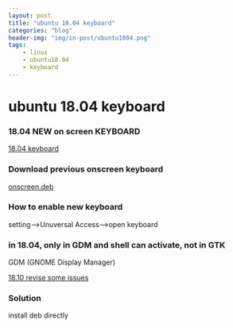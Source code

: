 ```yaml
---
layout: post
title: "ubuntu 18.04 keyboard"
categories: "blog"
header-img: "img/in-post/ubuntu1804.png"
tags:
    - linux
    - ubuntu18.04
    - keyboard
---
```


# ubuntu 18.04 keyboard

### 18.04 NEW on screen KEYBOARD
[18.04 keyboard](https://help.gnome.org/misc/release-notes/3.28/)

### Download previous onscreen keyboard
[onscreen.deb](https://ubuntu.pkgs.org/18.04/ubuntu-universe-amd64/onboard_1.4.1-2ubuntu1_amd64.deb.html)

### How to enable new keyboard
setting-->Unuversal Access-->open keyboard

### in 18.04, only in GDM and shell can activate, not in GTK
GDM (GNOME Display Manager)

[18.10 revise some issues](https://askubuntu.com/questions/1125637/screen-keyboard-doesnt-appear-on-my-18-04)

### Solution
install deb directly